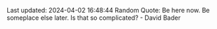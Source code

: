 Last updated: 2024-04-02 16:48:44
Random Quote: Be here now. Be someplace else later. Is that so complicated? - David Bader